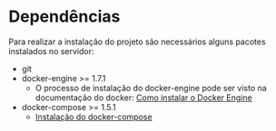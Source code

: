 # Dependências

Para realizar a instalação do projeto são necessários alguns pacotes instalados no servidor:

* git
* docker-engine >= 1.7.1
    * O processo de instalação do docker-engine pode ser visto na documentação do docker: [Como instalar o Docker Engine](https://docs.docker.com/engine/installation/)
* docker-compose >= 1.5.1
    * [Instalação do docker-compose](https://docs.docker.com/compose/install/)
